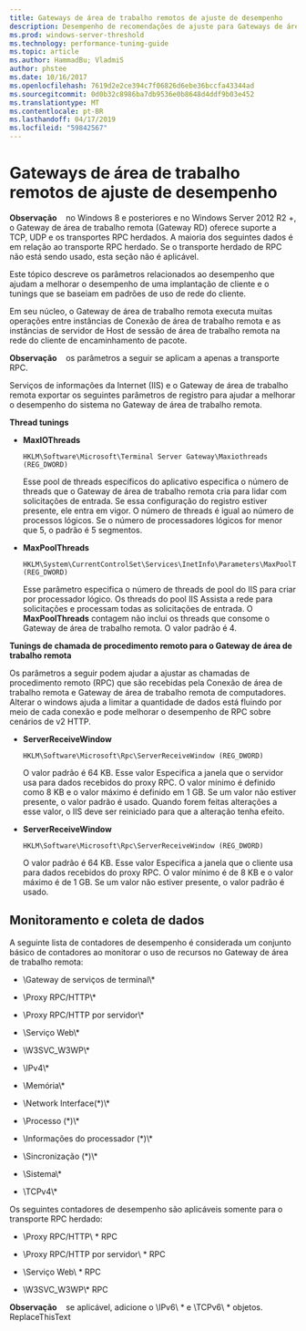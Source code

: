 ```yaml
---
title: Gateways de área de trabalho remotos de ajuste de desempenho
description: Desempenho de recomendações de ajuste para Gateways de área de trabalho remota
ms.prod: windows-server-threshold
ms.technology: performance-tuning-guide
ms.topic: article
ms.author: HammadBu; VladmiS
author: phstee
ms.date: 10/16/2017
ms.openlocfilehash: 7619d2e2ce394c7f06826d6ebe36bccfa43344ad
ms.sourcegitcommit: 0d0b32c8986ba7db9536e0b8648d4ddf9b03e452
ms.translationtype: MT
ms.contentlocale: pt-BR
ms.lasthandoff: 04/17/2019
ms.locfileid: "59842567"
---
```

# <a name="performance-tuning-remote-desktop-gateways"></a>Gateways de área de trabalho remotos de ajuste de desempenho

**Observação**    no Windows 8 e posteriores e no Windows Server 2012 R2 +, o Gateway de área de trabalho remota (Gateway RD) oferece suporte a TCP, UDP e os transportes RPC herdados. A maioria dos seguintes dados é em relação ao transporte RPC herdado. Se o transporte herdado de RPC não está sendo usado, esta seção não é aplicável.

Este tópico descreve os parâmetros relacionados ao desempenho que ajudam a melhorar o desempenho de uma implantação de cliente e o tunings que se baseiam em padrões de uso de rede do cliente.

Em seu núcleo, o Gateway de área de trabalho remota executa muitas operações entre instâncias de Conexão de área de trabalho remota e as instâncias de servidor de Host de sessão de área de trabalho remota na rede do cliente de encaminhamento de pacote.

**Observação**    os parâmetros a seguir se aplicam a apenas a transporte RPC.

Serviços de informações da Internet (IIS) e o Gateway de área de trabalho remota exportar os seguintes parâmetros de registro para ajudar a melhorar o desempenho do sistema no Gateway de área de trabalho remota.

**Thread tunings**

-   **MaxIOThreads**

    ``` syntax
    HKLM\Software\Microsoft\Terminal Server Gateway\Maxiothreads (REG_DWORD)
    ```

    Esse pool de threads específicos do aplicativo especifica o número de threads que o Gateway de área de trabalho remota cria para lidar com solicitações de entrada. Se essa configuração do registro estiver presente, ele entra em vigor. O número de threads é igual ao número de processos lógicos. Se o número de processadores lógicos for menor que 5, o padrão é 5 segmentos.

-   **MaxPoolThreads**

    ``` syntax
    HKLM\System\CurrentControlSet\Services\InetInfo\Parameters\MaxPoolThreads (REG_DWORD)
    ```

    Esse parâmetro especifica o número de threads de pool do IIS para criar por processador lógico. Os threads do pool IIS Assista a rede para solicitações e processam todas as solicitações de entrada. O **MaxPoolThreads** contagem não inclui os threads que consome o Gateway de área de trabalho remota. O valor padrão é 4.

**Tunings de chamada de procedimento remoto para o Gateway de área de trabalho remota**

Os parâmetros a seguir podem ajudar a ajustar as chamadas de procedimento remoto (RPC) que são recebidas pela Conexão de área de trabalho remota e Gateway de área de trabalho remota de computadores. Alterar o windows ajuda a limitar a quantidade de dados está fluindo por meio de cada conexão e pode melhorar o desempenho de RPC sobre cenários de v2 HTTP.

-   **ServerReceiveWindow**

    ``` syntax
    HKLM\Software\Microsoft\Rpc\ServerReceiveWindow (REG_DWORD)
    ```

    O valor padrão é 64 KB. Esse valor Especifica a janela que o servidor usa para dados recebidos do proxy RPC. O valor mínimo é definido como 8 KB e o valor máximo é definido em 1 GB. Se um valor não estiver presente, o valor padrão é usado. Quando forem feitas alterações a esse valor, o IIS deve ser reiniciado para que a alteração tenha efeito.

-   **ServerReceiveWindow**

    ``` syntax
    HKLM\Software\Microsoft\Rpc\ServerReceiveWindow (REG_DWORD)
    ```

    O valor padrão é 64 KB. Esse valor Especifica a janela que o cliente usa para dados recebidos do proxy RPC. O valor mínimo é de 8 KB e o valor máximo é de 1 GB. Se um valor não estiver presente, o valor padrão é usado.

## <a name="monitoring-and-data-collection"></a>Monitoramento e coleta de dados


A seguinte lista de contadores de desempenho é considerada um conjunto básico de contadores ao monitorar o uso de recursos no Gateway de área de trabalho remota:

-   \\Gateway de serviços de terminal\\\*

-   \\Proxy RPC/HTTP\\\*

-   \\Proxy RPC/HTTP por servidor\\\*

-   \\Serviço Web\\\*

-   \\W3SVC\_W3WP\\\*

-   \\IPv4\\\*

-   \\Memória\\\*

-   \\Network Interface(\*)\\\*

-   \\Processo (\*)\\\*

-   \\Informações do processador (\*)\\\*

-   \\Sincronização (\*)\\\*

-   \\Sistema\\\*

-   \\TCPv4\\\*

Os seguintes contadores de desempenho são aplicáveis somente para o transporte RPC herdado:

-   \\Proxy RPC/HTTP\\ \* RPC

-   \\Proxy RPC/HTTP por servidor\\ \* RPC

-   \\Serviço Web\\ \* RPC

-   \\W3SVC\_W3WP\\\* RPC

**Observação**    se aplicável, adicione o \\IPv6\\ \* e \\TCPv6\\ \* objetos. ReplaceThisText

 
